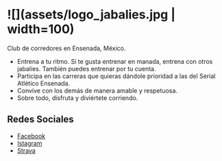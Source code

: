 # ![](assets/logo_jabalies.jpg | width=100)

Club de corredores en Ensenada, México.

- Entrena a tu ritmo. Si te gusta entrenar en manada, entrena con otros jabalíes. También puedes entrenar por tu cuenta.
- Participa en las carreras que quieras dándole prioridad a las del Serial Atlético Ensenada.
- Convive con los demás de manera amable y respetuosa.
- Sobre todo, disfruta y diviértete corriendo.

## Redes Sociales
- [Facebook
](https://facebook.com/61556552277569/)
- [Istagram](https://www.instagram.com/jabalies_running_team_/)
- [Strava](https://www.strava.com/clubs/jabalies)
